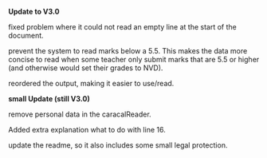 **Update to V3.0**

fixed problem where it could not read an empty line at the start of the document.

prevent the system to read marks below a 5.5. This makes the data more concise to read when some teacher only submit marks that are 5.5 or higher (and otherwise would set their grades to NVD).

reordered the output, making it easier to use/read.

**small Update (still V3.0)**

remove personal data in the caracalReader.

Added extra explanation what to do with line 16.

update the readme, so it also includes some small legal protection. 
